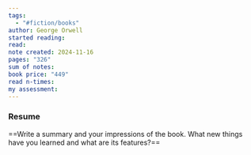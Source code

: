 ```yaml
---
tags:
  - "#fiction/books"
author: George Orwell
started reading: 
read: 
note created: 2024-11-16
pages: "326"
sum of notes: 
book price: "449"
read n-times: 
my assessment:
---
```

### Resume
==Write a summary and your impressions of the book. What new things have you learned and what are its features?==
